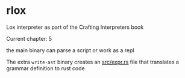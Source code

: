 # rlox

Lox interpreter as part of the Crafting Interpreters book

Current chapter: 5

the main binary can parse a script or work as a repl

The extra `write-ast` binary creates an [src/expr.rs](src/expr.rs) file that translates a grammar definition to rust code
